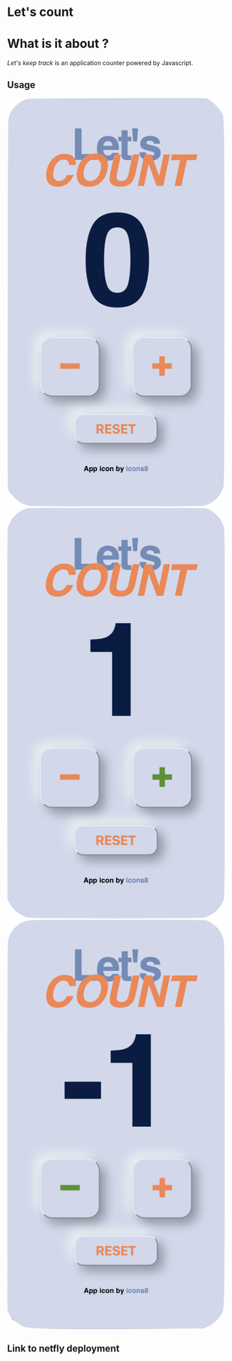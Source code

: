 # Let's count

# What is it about ?
<em>Let's keep track</em> is an application counter powered by Javascript. 

## Usage 
!['zero'](images/zero.png)
!['plus'](images/plus_one.png)
!['minus'](images/minus_one.png)
## Link to netfly deployment
